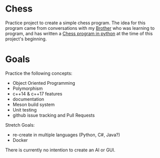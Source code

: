 # Chess

Practice project to create a simple chess program. The idea for this program came from conversations with my [Brother](https://github.com/Koldenblue) who was learning to program, and has written a [Chess program in python](https://github.com/Koldenblue/python-chess-game) at the time of this project's beginning.

# Goals
Practice the following concepts:
- Object Oriented Programming
- Polymorphism
- c++14 & c++17 features
- documentation
- Meson build system
- Unit testing
- github issue tracking and Pull Requests

Stretch Goals:
- re-create in multiple languages (Python, C#, Java?)
- Docker

There is currently no intention to create an AI or GUI.
